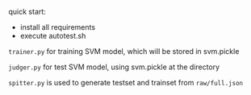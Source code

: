 quick start:
- install all requirements
- execute autotest.sh

`trainer.py` for training SVM model, which will be stored in svm.pickle

`judger.py` for test SVM model, using svm.pickle at the directory

`spitter.py` is used to generate testset and trainset from `raw/full.json`